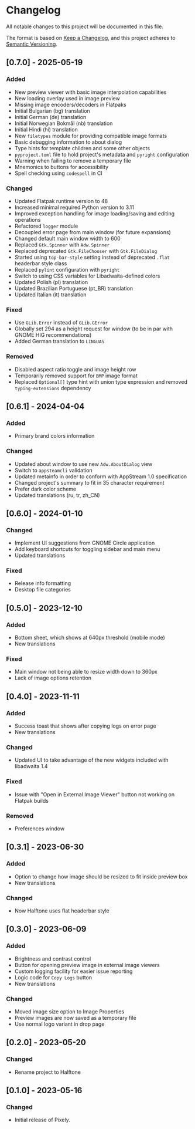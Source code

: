 # Changelog

All notable changes to this project will be documented in this file.

The format is based on [Keep a Changelog](https://keepachangelog.com/en/1.0.0/),
and this project adheres to [Semantic Versioning](https://semver.org/spec/v2.0.0.html).

## [0.7.0] - 2025-05-19

### Added

- New preview viewer with basic image interpolation capabilities
- New loading overlay used in image preview
- Missing image encoders/decoders in Flatpaks
- Initial Bulgarian (bg) translation
- Initial German (de) translation
- Initial Norwegian Bokmål (nb) translation
- Initial Hindi (hi) translation
- New `filetypes` module for providing compatible image formats
- Basic debugging information to about dialog
- Type hints for template children and some other objects
- `pyproject.toml` file to hold project's metadata and `pyright` configuration
- Warning when failing to remove a temporary file
- Mnemonics to buttons for accessibility
- Spell checking using `codespell` in CI

### Changed

- Updated Flatpak runtime version to 48
- Increased minimal required Python version to 3.11
- Improved exception handling for image loading/saving and editing operations
- Refactored `logger` module
- Decoupled error page from main window (for future expansions)
- Changed default main window width to 600
- Replaced `Gtk.Spinner` with `Adw.Spinner`
- Replaced deprecated `Gtk.FileChooser` with `Gtk.FileDialog`
- Started using `top-bar-style` setting instead of deprecated `.flat` headerbar style class
- Replaced `pylint` configuration with `pyright`
- Switch to using CSS variables for Libadwaita-defined colors
- Updated Polish (pl) translation
- Updated Brazilian Portuguese (pt_BR) translation
- Updated Italian (it) translation

### Fixed

- Use `GLib.Error` instead of `GLib.GError`
- Globally set 294 as a height request for window (to be in par with GNOME HIG recommendations)
- Added German translation to `LINGUAS`

### Removed

- Disabled aspect ratio toggle and image height row 
- Temporarily removed support for `BMP` image format
- Replaced `Optional[]` type hint with union type expression and removed `typing-extensions` dependency

## [0.6.1] - 2024-04-04

### Added

- Primary brand colors information

### Changed

- Updated about window to use new `Adw.AboutDialog` view
- Switch to `appsteamcli` validation
- Updated metainfo in order to conform with AppStream 1.0 specification
- Changed project's summary to fit in 35 character requirement
- Prefer dark color scheme
- Updated translations (ru, tr, zh_CN)

## [0.6.0] - 2024-01-10

### Changed

- Implement UI suggestions from GNOME Circle application
- Add keyboard shortcuts for toggling sidebar and main menu
- Updated translations

### Fixed

- Release info formatting
- Desktop file categories

## [0.5.0] - 2023-12-10

### Added

- Bottom sheet, which shows at 640px threshold (mobile mode)
- New translations

### Fixed

- Main window not being able to resize width down to 360px
- Lack of image options retention

## [0.4.0] - 2023-11-11

### Added

- Success toast that shows after copying logs on error page
- New translations

### Changed

- Updated UI to take advantage of the new widgets included with libadwaita 1.4

### Fixed

- Issue with "Open in External Image Viewer" button not working on Flatpak builds

### Removed

- Preferences window

## [0.3.1] - 2023-06-30

### Added

- Option to change how image should be resized to fit inside preview box
- New translations

### Changed

- Now Halftone uses flat headerbar style

## [0.3.0] - 2023-06-09

### Added

- Brightness and contrast control
- Button for opening preview image in external image viewers
- Custom logging facility for easier issue reporting
- Logic code for `Copy Logs` button
- New translations

### Changed

- Moved image size option to Image Properties
- Preview images are now saved as a temporary file
- Use normal logo variant in drop page

## [0.2.0] - 2023-05-20

### Changed

- Rename project to Halftone

## [0.1.0] - 2023-05-16

### Changed

- Initial release of Pixely.
